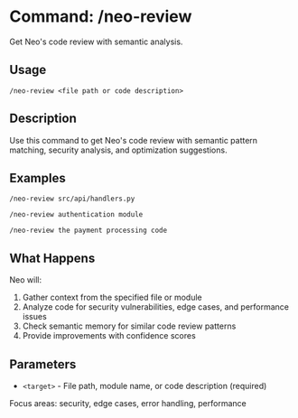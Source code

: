 # Command: /neo-review

Get Neo's code review with semantic analysis.

## Usage

```
/neo-review <file path or code description>
```

## Description

Use this command to get Neo's code review with semantic pattern matching, security analysis, and optimization suggestions.

## Examples

```
/neo-review src/api/handlers.py

/neo-review authentication module

/neo-review the payment processing code
```

## What Happens

Neo will:
1. Gather context from the specified file or module
2. Analyze code for security vulnerabilities, edge cases, and performance issues
3. Check semantic memory for similar code review patterns
4. Provide improvements with confidence scores

## Parameters

- `<target>` - File path, module name, or code description (required)

Focus areas: security, edge cases, error handling, performance

